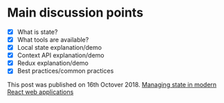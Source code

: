 # Main discussion points

- [x] What is state?
- [x] What tools are available?
- [x] Local state explanation/demo
- [x] Context API explanation/demo
- [x] Redux explanation/demo
- [x] Best practices/common practices

This post was published on 16th Octover 2018. [Managing state in modern React web applications](https://www.developerhandbook.com/react/managing-state-in-modern-react-web-applications/)
